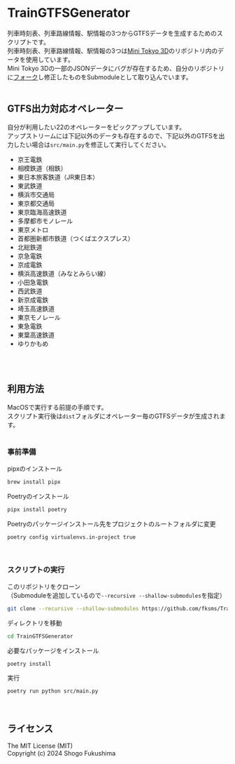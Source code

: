 # TrainGTFSGenerator

列車時刻表、列車路線情報、駅情報の3つからGTFSデータを生成するためのスクリプトです。<br>
列車時刻表、列車路線情報、駅情報の3つは[Mini Tokyo 3D](https://github.com/nagix/mini-tokyo-3d)のリポジトリ内のデータを使用しています。<br>
Mini Tokyo 3Dの一部のJSONデータにバグが存在するため、自分のリポジトリに[フォーク](https://github.com/fksms/mini-tokyo-3d)し修正したものをSubmoduleとして取り込んでいます。<br>
<br>

## GTFS出力対応オペレーター
自分が利用したい22のオペレーターをピックアップしています。<br>
アップストリームには下記以外のデータも存在するので、下記以外のGTFSを出力したい場合は`src/main.py`を修正して実行してください。<br>

- 京王電鉄
- 相模鉄道（相鉄）
- 東日本旅客鉄道（JR東日本）
- 東武鉄道
- 横浜市交通局
- 東京都交通局
- 東京臨海高速鉄道
- 多摩都市モノレール
- 東京メトロ
- 首都圏新都市鉄道（つくばエクスプレス）
- 北総鉄道
- 京急電鉄
- 京成電鉄
- 横浜高速鉄道（みなとみらい線）
- 小田急電鉄
- 西武鉄道
- 新京成電鉄
- 埼玉高速鉄道
- 東京モノレール
- 東急電鉄
- 東葉高速鉄道
- ゆりかもめ
<br>
<br>

## 利用方法

MacOSで実行する前提の手順です。<br>
スクリプト実行後は`dist`フォルダにオペレーター毎のGTFSデータが生成されます。<br>
<br>

### 事前準備

pipxのインストール
```sh
brew install pipx
```

Poetryのインストール
```sh
pipx install poetry
```

Poetryのパッケージインストール先をプロジェクトのルートフォルダに変更
```sh
poetry config virtualenvs.in-project true
```
<br>

### スクリプトの実行

このリポジトリをクローン<br>
（Submoduleを追加しているので`--recursive --shallow-submodules`を指定）
```sh
git clone --recursive --shallow-submodules https://github.com/fksms/TrainGTFSGenerator.git
```

ディレクトリを移動
```sh
cd TrainGTFSGenerator
```

必要なパッケージをインストール
```sh
poetry install
```

実行
```sh
poetry run python src/main.py
```
<br>

## ライセンス

The MIT License (MIT)<br>
Copyright (c) 2024 Shogo Fukushima
